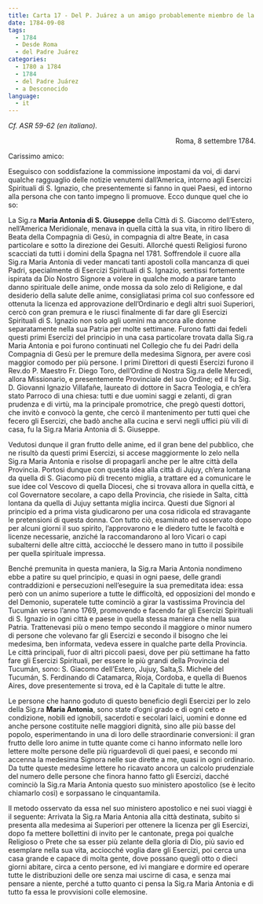 ```yaml
---
title: Carta 17 - Del P. Juárez a un amigo probablemente miembro de la Compañía de Jesús (Roma, 8 de septiembre de 1784).
date: 1784-09-08
tags:
  - 1784
  - Desde Roma
  - del Padre Juárez
categories:
  - 1780 a 1784
  - 1784
  - del Padre Juárez
  - a Desconocido
language:
  - it
---
```


_Cf. ASR 59-62 (en italiano)._

<div align="right">
Roma, 8 settembre 1784.
</div>

Carissimo amico:

Eseguisco con soddisfazione la commissione impostami da voi, di darvi qualche ragguaglio delle notizie venutemi dall’America, intorno agli Esercizi Spirituali di S. Ignazio, che presentemente si fanno in quei Paesi, ed intorno alla persona che con tanto impegno li promuove. Ecco dunque quel che io so:

La Sig.ra **Maria Antonia di S. Giuseppe** della Città di S. Giacomo dell’Estero, nell’America Meridionale, menava in quella città la sua vita, in ritiro libero di Beata della Compagnia di Gesù, in compagnia di altre Beate, in casa particolare e sotto la direzione dei Gesuiti. Allorché questi Religiosi furono scacciati da tutti i domini della Spagna nel 1781. Soffrendole il cuore alla Sig.ra Maria Antonia di veder mancati tanti apostoli colla mancanza di quei Padri, specialmente di Esercizi Spirituali di S. Ignazio, sentissi fortemente ispirata da Dio Nostro Signore a volere in qualche modo a parare tanto danno spirituale delle anime, onde mossa da solo zelo di Religione, e dal desiderio della salute delle anime, consigliatasi prima col suo confessore ed ottenuta la licenza ed approvazione dell’Ordinario e degli altri suoi Superiori, cercò con gran premura e le riuscì finalmente di far dare gli Esercizi Spirituali di S. Ignazio non solo agli uomini ma ancora alle donne separatamente nella sua Patria per molte settimane. Furono fatti dai fedeli questi primi Esercizi del principio in una casa particolare trovata dalla Sig.ra Maria Antonia e poi furono continuati nel Collegio che fu dei Padri della Compagnia di Gesù per le premure della medesima Signora, per avere così maggior comodo per più persone. I primi Direttori di questi Esercizi furono il Rev.do P. Maestro Fr. Diego Toro, dell’Ordine di Nostra Sig.ra delle Mercedi, allora Missionario, e presentemente Provinciale del suo Ordine; ed il fu Sig. D. Giovanni Ignazio Villafañe, laureato di dottore in Sacra Teologia, e ch’era stato Parroco di una chiesa: tutti e due uomini saggi e zelanti, di gran prudenza e di virtù, ma la principale promotrice, che pregò questi dottori, che invitò e convocò la gente, che cercò il mantenimento per tutti quei che fecero gli Esercizi, che badò anche alla cucina e servì negli uffici più vili di casa, fu la Sig.ra Maria Antonia di S. Giuseppe.

Vedutosi dunque il gran frutto delle anime, ed il gran bene del pubblico, che ne risultò da questi primi Esercizi, si accese maggiormente lo zelo nella Sig.ra Maria Antonia e risolse di propagarli anche per le altre città della Provincia. Portosi dunque con questa idea alla città di Jujuy, ch’era lontana da quella di S. Giacomo più di trecento miglia, a trattare ed a comunicare le sue idee col Vescovo di quella Diocesi, che si trovava allora in quella città, e col Governatore secolare, a capo della Provincia, che risiede in Salta, città lontana da quella di Jujuy settanta miglia incirca. Questi due Signori al principio ed a prima vista giudicarono per una cosa ridicola ed stravagante le pretensioni di questa donna. Con tutto ciò, esaminato ed osservato dopo per alcuni giorni il suo spirito, l’approvarono e le diedero tutte le facoltà e licenze necessarie, anziché la raccomandarono al loro Vicari o capi subalterni delle altre città, acciocché le dessero mano in tutto il possibile per quella spirituale impressa.

Benché premunita in questa maniera, la Sig.ra Maria Antonia nondimeno ebbe a patire su quel principio, e quasi in ogni paese, delle grandi contraddizioni e persecuzioni nell’eseguire la sua premeditata idea: essa però con un animo superiore a tutte le difficoltà, ed opposizioni del mondo e del Demonio, superatele tutte cominciò a girar la vastissima Provincia del Tucumán verso l’anno 1769, promovendo e facendo far gli Esercizi Spirituali di S. Ignazio in ogni città e paese in quella stessa maniera che nella sua Patria. Trattenevasi più o meno tempo secondo il maggiore o minor numero di persone che volevano far gli Esercizi e secondo il bisogno che lei medesima, ben informata, vedeva essere in qualche parte della Provincia. Le città principali, fuor di altri piccoli paesi, dove per più settimane ha fatto fare gli Esercizi Spirituali, per essere le più grandi della Provincia del Tucumán, sono: S. Giacomo dell’Estero, Jujuy, Salta,S. Michele del Tucumán, S. Ferdinando di Catamarca, Rioja, Cordoba, e quella di Buenos Aires, dove presentemente si trova, ed è la Capitale di tutte le altre.

Le persone che hanno goduto di questo beneficio degli Esercizi per lo zelo della Sig.ra **Maria Antonia**, sono state d’ogni grado e di ogni ceto e condizione, nobili ed ignobili, sacerdoti e secolari laici, uomini e donne ed anche persone costituite nelle maggiori dignità, sino alle più basse del popolo, esperimentando in una di loro delle straordinarie conversioni: il gran frutto delle loro anime in tutte quante come ci hanno informato nelle loro lettere molte persone delle più riguardevoli di quei paesi, e secondo mi accenna la medesima Signora nelle sue dirette a me, quasi in ogni ordinario. Da tutte queste medesime lettere ho ricavato ancora un calcolo prudenziale del numero delle persone che finora hanno fatto gli Esercizi, dacché cominciò la Sig.ra Maria Antonia questo suo ministero apostolico (se è lecito chiamarlo così) e sorpassano le cinquantamila.

Il metodo osservato da essa nel suo ministero apostolico e nei suoi viaggi è il seguente: Arrivata la Sig.ra Maria Antonia alla città destinata, subito si presenta alla medesima ai Superiori per ottenere la licenza per gli Esercizi, dopo fa mettere bollettini di invito per le cantonate, prega poi qualche Religioso o Prete che sa esser più zelante della gloria di Dio, più savio ed esemplare nella sua vita, acciocché voglia dare gli Esercizi, poi cerca una casa grande e capace di molta gente, dove possano quegli otto o dieci giorni abitare, circa a cento persone, ed ivi mangiare e dormire ed operare tutte le distribuzioni delle ore senza mai uscirne di casa, e senza mai pensare a niente, perché a tutto quanto ci pensa la Sig.ra Maria Antonia e di tutto fa essa le provvisioni colle elemosine.
